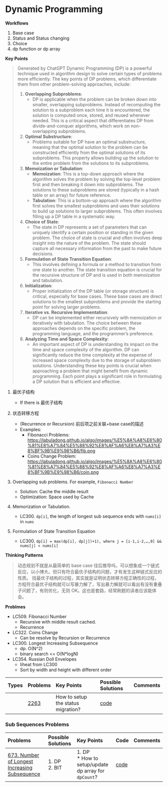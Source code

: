 # Dynamic Programming

**Workflows**
1. Base case
2. Status and Status changing
3. Choice
4. dp function or dp array

**Key Points**
> Generated by ChatGPT
> Dynamic Programming (DP) is a powerful technique used in algorithm design to solve certain types of problems more efficiently. The key points of DP problems, which differentiate them from other problem-solving approaches, include:
> 1. **Overlapping Subproblems**:
>    - DP is applicable when the problem can be broken down into smaller, overlapping subproblems. Instead of recomputing the solution to a subproblem each time it is encountered, the solution is computed once, stored, and reused whenever needed. This is a critical aspect that differentiates DP from divide-and-conquer algorithms, which work on non-overlapping subproblems.
> 2. **Optimal Substructure**:
>    - Problems suitable for DP have an optimal substructure, meaning that the optimal solution to the problem can be constructed efficiently from the optimal solutions of its subproblems. This property allows building up the solution to the entire problem from the solutions to its subproblems.
> 3. **Memoization or Tabulation**:
>    - **Memoization**: This is a top-down approach where the algorithm solves the problem by solving the top-level problem first and then breaking it down into subproblems. The solutions to these subproblems are stored (typically in a hash table or an array) for future reference.
>    - **Tabulation**: This is a bottom-up approach where the algorithm first solves the smallest subproblems and uses their solutions to build up solutions to larger subproblems. This often involves filling up a DP table in a systematic way.
> 4. **Choice of State**:
>    - The state in DP represents a set of parameters that can uniquely identify a certain position or standing in the given problem. The choice of state is crucial and often involves deep insight into the nature of the problem. The state should capture all necessary information from the past to make future decisions.
> 5. **Formulation of State Transition Equation**:
>    - This involves defining a formula or a method to transition from one state to another. The state transition equation is crucial for the recursive structure of DP and is used in both memoization and tabulation.
> 6. **Initialization**:
>    - Proper initialization of the DP table (or storage structure) is critical, especially for base cases. These base cases are direct solutions to the smallest subproblems and provide the starting point for solving larger problems.
> 7. **Iterative vs. Recursive Implementation**:
>    - DP can be implemented either recursively with memoization or iteratively with tabulation. The choice between these approaches depends on the specific problem, the programming language, and the programmer’s preference.
> 8. **Analyzing Time and Space Complexity**:
>    - An important aspect of DP is understanding its impact on the time and space complexity of the algorithm. DP can significantly reduce the time complexity at the expense of increased space complexity due to the storage of subproblem solutions.
> Understanding these key points is crucial when approaching a problem that might benefit from dynamic programming. Each point plays a significant role in formulating a DP solution that is efficient and effective.

1. 最优子结构
    * If there is 最优子结构
    
2. 状态转移方程
    * (Recurrence or Recursion) 前后项之前关联+base case的描述
    * Examples:
        * Fibonacci Problems: https://labuladong.github.io/algo/images/%E5%8A%A8%E6%80%81%E8%A7%84%E5%88%92%E8%AF%A6%E8%A7%A3%E8%BF%9B%E9%98%B6/fib.png
        * Coins Change Problem: https://labuladong.github.io/algo/images/%E5%8A%A8%E6%80%81%E8%A7%84%E5%88%92%E8%AF%A6%E8%A7%A3%E8%BF%9B%E9%98%B6/coin.png
        
3. Overlapping sub problems. For example, `Fibonacci Number`
    * Solution:  Cache the middle result
    * Optimization: Space used by Cache

4. Memorization or Tabulation. 
    * LC300. `dp[i]`, the length of longest sub sequence ends with `nums[i]` in `nums`
5. Formulation of State Transition Equation 
    * LC300. `dp[i] = max(dp[i], dp[j])+1), where j = [i-1,i-2,…,0] && nums[j] < nums[i]`


**Thinking Patterns**

> 动态规划不就是从最简单的 base case 往后推导吗，可以想象成一个链式反应，以小博大。但只有符合最优子结构的问题，才有发生这种链式反应的性质。 找最优子结构的过程，其实就是证明状态转移方程正确性的过程，方程符合最优子结构就可以写暴力解了，写出暴力解就可以看出有没有重叠子问题了，有则优化，无则 OK。这也是套路，经常刷题的读者应该能体会。



**Problmes**
* LC509. Fibonacci Number
    * Recursive with middle result cached.
    * Recurrence
* LC322. Coins Change 
    * Can be resolve by Recursion or Recurrence
* LC300. Longest Increasing Subsequence
    * dp. O(N^2)
    * binary search <= O(N*logN)
* LC354. Russian Doll Envelopes
    * Iiheat from LC300
    * Sort by width and height with different order

| Types | Problems | Key Points | Possible Solutions | Comments |
| :- | :- | :- |:- | :- | 
| | [2263](https://leetcode.com/problems/make-array-non-decreasing-or-non-increasing/description/) | How to setup the status migration? | [code](backtrack_lc2263.go) | | 


### Sub Sequences Problems


| Problems | Possible Solutions | Key Points | Code | Comments |
| :- | :- | :- |:- | :- | 
| [673. Number of Longest Increasing Subsequence](https://leetcode.com/problems/number-of-longest-increasing-subsequence/description/) | 1. DP <br> 2. BIT | 1. DP <br> * How to setup/update dp array for `dpCount`? | [code](backtrack_lc2263.go) | | 
